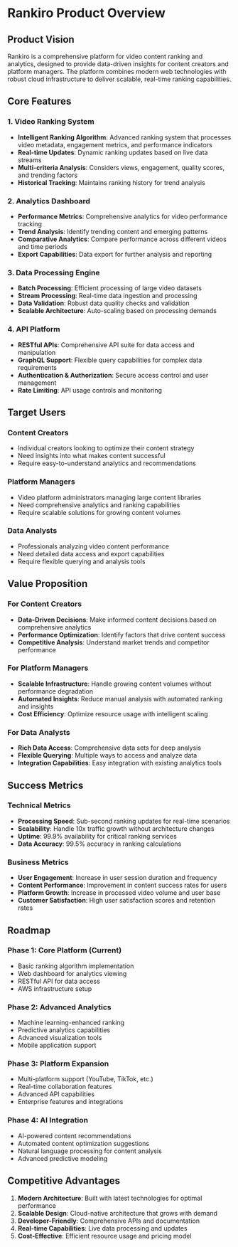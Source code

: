 # Rankiro Product Overview

## Product Vision
Rankiro is a comprehensive platform for video content ranking and analytics, designed to provide data-driven insights for content creators and platform managers. The platform combines modern web technologies with robust cloud infrastructure to deliver scalable, real-time ranking capabilities.

## Core Features

### 1. Video Ranking System
- **Intelligent Ranking Algorithm**: Advanced ranking system that processes video metadata, engagement metrics, and performance indicators
- **Real-time Updates**: Dynamic ranking updates based on live data streams
- **Multi-criteria Analysis**: Considers views, engagement, quality scores, and trending factors
- **Historical Tracking**: Maintains ranking history for trend analysis

### 2. Analytics Dashboard
- **Performance Metrics**: Comprehensive analytics for video performance tracking
- **Trend Analysis**: Identify trending content and emerging patterns
- **Comparative Analytics**: Compare performance across different videos and time periods
- **Export Capabilities**: Data export for further analysis and reporting

### 3. Data Processing Engine
- **Batch Processing**: Efficient processing of large video datasets
- **Stream Processing**: Real-time data ingestion and processing
- **Data Validation**: Robust data quality checks and validation
- **Scalable Architecture**: Auto-scaling based on processing demands

### 4. API Platform
- **RESTful APIs**: Comprehensive API suite for data access and manipulation
- **GraphQL Support**: Flexible query capabilities for complex data requirements
- **Authentication & Authorization**: Secure access control and user management
- **Rate Limiting**: API usage controls and monitoring

## Target Users

### Content Creators
- Individual creators looking to optimize their content strategy
- Need insights into what makes content successful
- Require easy-to-understand analytics and recommendations

### Platform Managers
- Video platform administrators managing large content libraries
- Need comprehensive analytics and ranking capabilities
- Require scalable solutions for growing content volumes

### Data Analysts
- Professionals analyzing video content performance
- Need detailed data access and export capabilities
- Require flexible querying and analysis tools

## Value Proposition

### For Content Creators
- **Data-Driven Decisions**: Make informed content decisions based on comprehensive analytics
- **Performance Optimization**: Identify factors that drive content success
- **Competitive Analysis**: Understand market trends and competitor performance

### For Platform Managers
- **Scalable Infrastructure**: Handle growing content volumes without performance degradation
- **Automated Insights**: Reduce manual analysis with automated ranking and insights
- **Cost Efficiency**: Optimize resource usage with intelligent scaling

### For Data Analysts
- **Rich Data Access**: Comprehensive data sets for deep analysis
- **Flexible Querying**: Multiple ways to access and analyze data
- **Integration Capabilities**: Easy integration with existing analytics tools

## Success Metrics

### Technical Metrics
- **Processing Speed**: Sub-second ranking updates for real-time scenarios
- **Scalability**: Handle 10x traffic growth without architecture changes
- **Uptime**: 99.9% availability for critical ranking services
- **Data Accuracy**: 99.5% accuracy in ranking calculations

### Business Metrics
- **User Engagement**: Increase in user session duration and frequency
- **Content Performance**: Improvement in content success rates for users
- **Platform Growth**: Increase in processed video volume and user base
- **Customer Satisfaction**: High user satisfaction scores and retention rates

## Roadmap

### Phase 1: Core Platform (Current)
- Basic ranking algorithm implementation
- Web dashboard for analytics viewing
- RESTful API for data access
- AWS infrastructure setup

### Phase 2: Advanced Analytics
- Machine learning-enhanced ranking
- Predictive analytics capabilities
- Advanced visualization tools
- Mobile application support

### Phase 3: Platform Expansion
- Multi-platform support (YouTube, TikTok, etc.)
- Real-time collaboration features
- Advanced API capabilities
- Enterprise features and integrations

### Phase 4: AI Integration
- AI-powered content recommendations
- Automated content optimization suggestions
- Natural language processing for content analysis
- Advanced predictive modeling

## Competitive Advantages

1. **Modern Architecture**: Built with latest technologies for optimal performance
2. **Scalable Design**: Cloud-native architecture that grows with demand
3. **Developer-Friendly**: Comprehensive APIs and documentation
4. **Real-time Capabilities**: Live data processing and updates
5. **Cost-Effective**: Efficient resource usage and pricing model